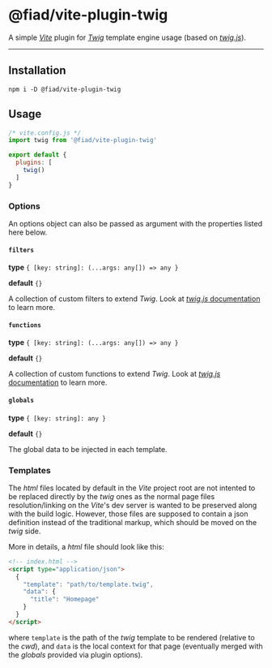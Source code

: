 # @fiad/vite-plugin-twig

A simple *[Vite](https://vitejs.dev/guide/api-plugin.html)* plugin for *[Twig](https://twig.symfony.com/doc/3.x/)* template engine usage (based on *[twig.js](https://github.com/twigjs/twig.js/)*).

---

## Installation
```
npm i -D @fiad/vite-plugin-twig
```

## Usage

```js
/* vite.config.js */
import twig from '@fiad/vite-plugin-twig'

export default {
  plugins: [
    twig()
  ]
}
```

### Options
An options object can also be passed as argument with the properties listed here below.

#### `filters`
__type__ `{ [key: string]: (...args: any[]) => any }`

__default__ `{}`

A collection of custom filters to extend *Twig*. Look at [*twig.js* documentation](https://github.com/twigjs/twig.js/wiki/Extending-twig.js) to learn more.


#### `functions`
__type__ `{ [key: string]: (...args: any[]) => any }`

__default__ `{}`

A collection of custom functions to extend *Twig*. Look at [*twig.js* documentation](https://github.com/twigjs/twig.js/wiki/Extending-twig.js) to learn more.

#### `globals`
__type__ `{ [key: string]: any }`

__default__ `{}`

The global data to be injected in each template.

### Templates
The *html* files located by default in the *Vite* project root are not intented to be replaced directly by the *twig* ones as the normal page files resolution/linking on the *Vite*'s dev server is wanted to be preserved along with the build logic. However, those files are supposed to contain a json definition instead of the traditional markup, which should be moved on the *twig* side.

More in details, a *html* file should look like this:

```html
<!-- index.html -->
<script type="application/json">
  {
    "template": "path/to/template.twig",
    "data": {
      "title": "Homepage"
    }
  }
</script>
```

where `template` is the path of the *twig* template to be rendered (relative to the *cwd*), and `data` is the local context for that page (eventually merged with the *globals* provided via plugin options).